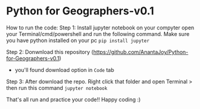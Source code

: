 # Python for Geographers-v0.1

How to run the code:
Step 1: Install jupyter notebook on your compyter
open your Terminal/cmd/powershell and run the following command. Make sure you have python installed on your pc
`pip install jupyter`

Step 2: Donwnload this repository (https://github.com/AnantaJoy/Python-for-Geographers-v0.1)
- you'll found download option in `Code` tab

Step 3: After download the repo. Right click that folder and open Terminal > then run this command
`jupyter notebook`

That's all run and practice your code!! Happy coding :)